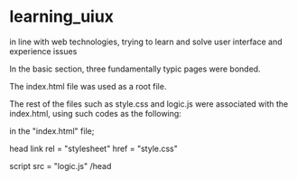 # learning_uiux
in line with web technologies, trying to learn and solve user interface and experience issues

In the basic section, three fundamentally typic pages were bonded.

The index.html file was used as a root file.

The rest of the files such as style.css and logic.js were associated with the index.html, using such codes as the following:

in the "index.html" file;

 head
  link rel = "stylesheet" href = "style.css"
  
  script src = "logic.js"
 /head


